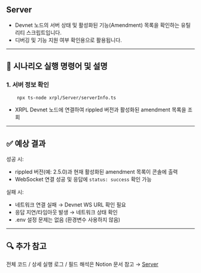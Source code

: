## Server

* Devnet 노드의 서버 상태 및 활성화된 기능(Amendment) 목록을 확인하는 유틸리티 스크립트입니다.  
* 디버깅 및 기능 지원 여부 확인용으로 활용됩니다.  

---

## 🎯 시나리오 실행 명령어 및 설명  

### 1. 서버 정보 확인
```bash
    npx ts-node xrpl/Server/serverInfo.ts  
```
* XRPL Devnet 노드에 연결하여 rippled 버전과 활성화된 amendment 목록을 조회  

---

## ✅ 예상 결과
성공 시:

* rippled 버전(예: 2.5.0)과 현재 활성화된 amendment 목록이 콘솔에 출력  
* WebSocket 연결 성공 및 응답에 `status: success` 확인 가능  

실패 시:

* 네트워크 연결 실패 → Devnet WS URL 확인 필요  
* 응답 지연/타임아웃 발생 → 네트워크 상태 확인  
* .env 설정 문제는 없음 (환경변수 사용하지 않음)  

---

## 🔍 추가 참고
전체 코드 / 상세 실행 로그 / 필드 해석은 Notion 문서 참고 → [Server](https://catalyze-research.notion.site/Server-253898c680bf80259eabef87cd247923?source=copy_link)
